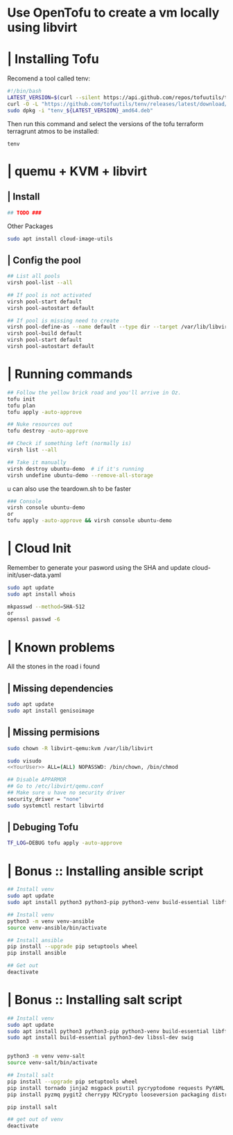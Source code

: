 # Use OpenTofu to create a vm locally using libvirt

# | Installing Tofu
Recomend a tool called tenv:

```bash
#!/bin/bash
LATEST_VERSION=$(curl --silent https://api.github.com/repos/tofuutils/tenv/releases/latest | jq -r .tag_name)
curl -O -L "https://github.com/tofuutils/tenv/releases/latest/download/tenv_${LATEST_VERSION}_amd64.deb"
sudo dpkg -i "tenv_${LATEST_VERSION}_amd64.deb"
```

Then run this command and select the versions of the tofu terraform terragrunt atmos to be installed:
```
tenv
```

# | quemu + KVM + libvirt

## | Install
```bash
## TODO ###
```
Other Packages
```bash
sudo apt install cloud-image-utils
```
## | Config the pool

``` bash
## List all pools
virsh pool-list --all

## If pool is not activated
virsh pool-start default
virsh pool-autostart default

## If pool is missing need to create
virsh pool-define-as --name default --type dir --target /var/lib/libvirt/images
virsh pool-build default
virsh pool-start default
virsh pool-autostart default

```

# | Running commands

```bash
## Follow the yellow brick road and you'll arrive in Oz.
tofu init
tofu plan
tofu apply -auto-approve
``` 

```bash
## Nuke resources out
tofu destroy -auto-approve

## Check if something left (normally is)
virsh list --all

## Take it manually
virsh destroy ubuntu-demo  # if it's running
virsh undefine ubuntu-demo --remove-all-storage
```
u can also use the teardown.sh to be faster

```bash
### Console
virsh console ubuntu-demo
or 
tofu apply -auto-approve && virsh console ubuntu-demo
```

# | Cloud Init

Remember to generate your pasword using the SHA and update cloud-init/user-data.yaml 
```bash
sudo apt update
sudo apt install whois

mkpasswd --method=SHA-512
or
openssl passwd -6
```

# | Known problems

All the stones in the road i found

## | Missing dependencies
```bash
sudo apt update
sudo apt install genisoimage
```

## | Missing permisions




```bash
sudo chown -R libvirt-qemu:kvm /var/lib/libvirt
```

```bash
sudo visudo
<<YourUser>> ALL=(ALL) NOPASSWD: /bin/chown, /bin/chmod
```


```bash
## Disable APPARMOR
## Go to /etc/libvirt/qemu.conf
## Make sure u have no security driver
security_driver = "none"
sudo systemctl restart libvirtd
```

## | Debuging Tofu
```bash
TF_LOG=DEBUG tofu apply -auto-approve
```

# | Bonus :: Installing ansible script
```bash
## Install venv
sudo apt update
sudo apt install python3 python3-pip python3-venv build-essential libffi-dev libssl-dev

## Install venv
python3 -m venv venv-ansible
source venv-ansible/bin/activate

## Install ansible
pip install --upgrade pip setuptools wheel
pip install ansible

## Get out
deactivate
```
# | Bonus :: Installing salt script
```bash
## Install venv
sudo apt update
sudo apt install python3 python3-pip python3-venv build-essential libffi-dev libssl-dev
sudo apt install build-essential python3-dev libssl-dev swig


python3 -m venv venv-salt
source venv-salt/bin/activate

## Install salt
pip install --upgrade pip setuptools wheel
pip install tornado jinja2 msgpack psutil pycryptodome requests PyYAML markupsafe
pip install pyzmq pygit2 cherrypy M2Crypto looseversion packaging distro

pip install salt

## get out of venv
deactivate
```
